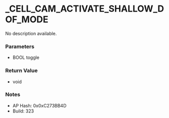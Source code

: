 # _CELL_CAM_ACTIVATE_SHALLOW_DOF_MODE

No description available.

### Parameters
* BOOL toggle

### Return Value
* void

### Notes
* AP Hash: 0x0xC273BB4D
* Build: 323

